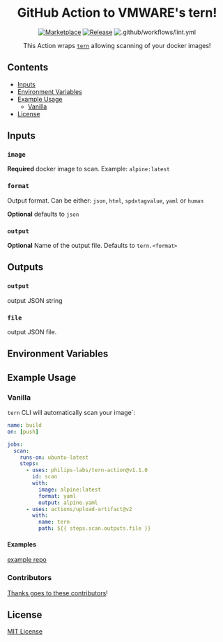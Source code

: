 <div align="center">

# GitHub Action to VMWARE's tern!

[![Marketplace](https://img.shields.io/badge/GitHub-Marketplace-green.svg)](https://github.com/marketplace/actions/tern) [![Release](https://img.shields.io/github/release/philips-labs/tern-action.svg)](https://github.com/philips-labs/tern-action/releases) ![.github/workflows/lint.yml](https://github.com/philips-labs/tern-action/workflows/.github/workflows/lint.yml/badge.svg)

This Action wraps [`tern`](https://github.com/tern-tools/tern) allowing scanning of your docker images!
</div>

## Contents

- [Inputs](#inputs)
- [Environment Variables](#environment-variables)
- [Example Usage](#example-usage)
    - [Vanilla](#vanilla)
- [License](#license)

## Inputs

### `image`

**Required** docker image to scan. Example: `alpine:latest` 

### `format`

Output format. Can be either: `json`, `html`, `spdxtagvalue`, `yaml` or `human`

**Optional** defaults to `json`

### `output`

**Optional** Name of the output file. Defaults to `tern.<format>`

## Outputs

### `output`

output JSON string

### `file`

output JSON file.

## Environment Variables

## Example Usage

### Vanilla

`tern` CLI will automatically scan your image`:

```yaml
name: build 
on: [push]

jobs:
  scan:
    runs-on: ubuntu-latest
    steps:
      - uses: philips-labs/tern-action@v1.1.0
        id: scan
        with:
          image: alpine:latest
          format: yaml
          output: alpine.yaml
      - uses: actions/upload-artifact@v2
        with:
          name: tern 
          path: ${{ steps.scan.outputs.file }} 
```

#### Examples

[example repo](https://github.com/JeroenKnoops/tern-action-examples)

### Contributors

[Thanks goes to these contributors](https://github.com/philips-labs/tern-action/graphs/contributors)!

## License

[MIT License](./LICENSE)
